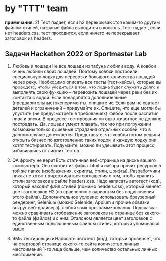 # by "TTT" team


**примечания:** 
2) Тест падает, если h2 перекрываюстся каким-то другим файлом стилей, название файла выводится в консоль. 
Тест падает, если нет headers.css, тест проходится, если ничего не перекрывает заголовок из headers.

## Задачи Hackathon </beCoder> 2022 от Sportmaster Lab

1. Любовь и лошади
Не все лошади из табуна любили воду. А ковбои очень любили своих лошадей. Поэтому ковбои построили специальную лодку для перевозки большого количества лошадей через реку.
Необходимо описать все тесты (тест-кейсы), которые вы проведете, чтобы убедиться в том, что лодка будет служить долго и выполнять свою функцию – перевозить лошадей через реки без их контакта с водой.
Если понадобятся дополнительные (предварительные) эксперименты, опишите их. Если вам не хватает деталей и ограничений – придумайте их. Опишите, что еще могли бы упустить (не предусмотреть в требованиях) ковбои после распития пива и виски.
В процессе тестирования ни одно животное не должно пострадать. Да, лошади умеют плавать, так что при погружении возможны только душевные страдания отдельных особей, что в данном случае допускается.
Представьте, что ковбои потом решили открыть бизнес по изготовлению таких лодок, и каждую лодку они хотят тестировать. Подумайте, можно ли удешевить этот процесс, избавившись от лишних тестов.

2. QA фронту не верит
Есть статичная веб-страница на диске вашего компьютера. Она состоит из файла .html и набора прочих ресурсов в той же папке (изображения, скрипты, стили, шрифты). Разработчики никак не хотят придерживаться соглашения о том, чтобы хранить стили заголовков в файле headers.css.
Надо написать автотест (код), который находит файл стилей (помимо headers.css), который меняет цвет заголовков H2 (по сравнению с вариантом без подключения этого файла).
Дополнительное условие: использовать браузерный рендеринг, Selenium (можно Selenide, Appium и прочие обвязки вокруг веб-драйвера), любой язык программирования.
Подсказка: можно сравнивать отображение заголовков на странице без какого-то файла (файлов) и с ним. Эталоном является цвет заголовков с единственным подключенным файлом стилей, который упоминался выше.

3. ЯМы тестировщики
Написать автотест (код), который проверяет, что на стартовой странице какого-то сайта количество личных местоимений 1-го лица больше, чем количество остальных личных местоимений.



